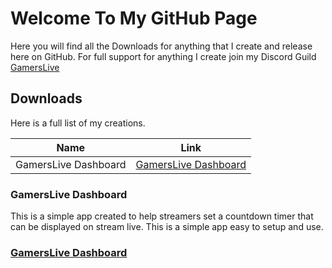 # Welcome To My GitHub Page
Here you will find all the Downloads for anything that I create and release here on GitHub. For full support for anything I create join my Discord Guild [GamersLive](https://discord.gg/nrFbenw)



## Downloads
Here is a full list of my creations.


Name | Link
------------ | -------------
GamersLive Dashboard|[GamersLive Dashboard](https://github.com/MadLad1Clip/GamersLive-Dashboard-App/releases)

### **GamersLive Dashboard**
This is a simple app created to help streamers set a countdown timer that can be displayed on stream live. This is a simple app easy to setup and use.
### [GamersLive Dashboard](https://github.com/MadLad1Clip/GamersLive-Dashboard-App/releases)


